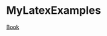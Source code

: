 # MyLatexExamples

[Book](https://www.amazon.ca/LaTeX-Beginners-Guide-Stefan-Kottwitz/dp/1847199860)

